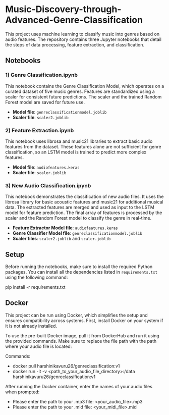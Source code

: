 # Music-Discovery-through-Advanced-Genre-Classification
This project uses machine learning to classify music into genres based on audio features. The repository contains three Jupyter notebooks that detail the steps of data processing, feature extraction, and classification.

## Notebooks

### 1) Genre Classification.ipynb

This notebook contains the Genre Classification Model, which operates on a curated dataset of five music genres. Features are standardized using a scaler for consistent future predictions. The scaler and the trained Random Forest model are saved for future use.

- **Model file**: `genreclassificationmodel.joblib`
- **Scaler file**: `scaler2.joblib` 

### 2) Feature Extraction.ipynb

This notebook uses librosa and music21 libraries to extract basic audio features from the dataset. These features alone are not sufficient for genre classification, so an LSTM model is trained to predict more complex features.

- **Model file**: `audiofeatures.keras`
- **Scaler file**: `scaler.joblib` 

### 3) New Audio Classification.ipynb

This notebook demonstrates the classification of new audio files. It uses the librosa library for basic acoustic features and music21 for additional musical data. The extracted features are merged and used as input to the LSTM model for feature prediction. The final array of features is processed by the scaler and the Random Forest model to classify the genre in real-time.

- **Feature Extractor Model file**: `audiofeatures.keras`
- **Genre Classifier Model file**: `genreclassificationmodel.joblib`
- **Scaler files**: `scaler2.joblib` and `scaler.joblib`

## Setup
Before running the notebooks, make sure to install the required Python packages. You can install all the dependencies listed in `requirements.txt` using the following command:

pip install -r requirements.txt

## Docker
This project can be run using Docker, which simplifies the setup and ensures compatibility across systems. First, install Docker on your system if it is not already installed.

To use the pre-built Docker image, pull it from DockerHub and run it using the provided commands. Make sure to replace the file path with the path where your audio file is located:

Commands:
- docker pull harshinikavuru26/genreclassification:v1
- docker run -it -v <path_to_your_audio_file_directory>:/data harshinikavuru26/genreclassification:v1

After running the Docker container, enter the names of your audio files when prompted:
- Please enter the path to your .mp3 file: <your_audio_file>.mp3
- Please enter the path to your .mid file: <your_midi_file>.mid

